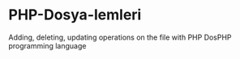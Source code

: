 # PHP-Dosya-lemleri
Adding, deleting, updating operations on the file with PHP DosPHP programming language
